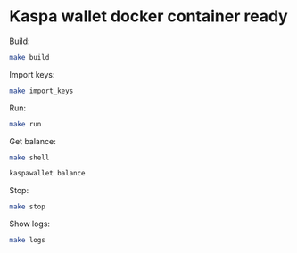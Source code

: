 # Kaspa wallet docker container ready

Build:

```sh 
make build
```

Import keys:

```sh
make import_keys
```

Run:

```sh
make run
```

Get balance:

```sh
make shell 
```

```sh
kaspawallet balance
```

Stop:

```sh
make stop
```

Show logs:

```sh
make logs
```